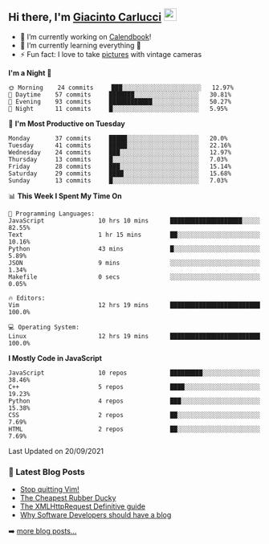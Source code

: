 ## Hi there, I'm [Giacinto Carlucci][website]  <img src="https://media.giphy.com/media/hvRJCLFzcasrR4ia7z/giphy.gif" width="25px">

- 🔭 I’m currently working on [Calendbook][project]!
- 🌱 I’m currently learning everything 🤣
- ⚡ Fun fact: I love to take [pictures][instagram] with vintage cameras

[website]: https://www.giacintocarlucci.it
[project]: https://www.calendbook.com
[twitter]: https://twitter.com/giacintocarlucc
[instagram]: https://instagram.com/giacintocarlucci
[linkedin]: https://linkedin.com/in/giacintocarlucci

<!--START_SECTION:waka-->
**I'm a Night 🦉** 

```text
🌞 Morning    24 commits     ███░░░░░░░░░░░░░░░░░░░░░░   12.97% 
🌆 Daytime    57 commits     ███████░░░░░░░░░░░░░░░░░░   30.81% 
🌃 Evening    93 commits     ████████████░░░░░░░░░░░░░   50.27% 
🌙 Night      11 commits     █░░░░░░░░░░░░░░░░░░░░░░░░   5.95%

```
📅 **I'm Most Productive on Tuesday** 

```text
Monday       37 commits     █████░░░░░░░░░░░░░░░░░░░░   20.0% 
Tuesday      41 commits     █████░░░░░░░░░░░░░░░░░░░░   22.16% 
Wednesday    24 commits     ███░░░░░░░░░░░░░░░░░░░░░░   12.97% 
Thursday     13 commits     █░░░░░░░░░░░░░░░░░░░░░░░░   7.03% 
Friday       28 commits     ███░░░░░░░░░░░░░░░░░░░░░░   15.14% 
Saturday     29 commits     ████░░░░░░░░░░░░░░░░░░░░░   15.68% 
Sunday       13 commits     █░░░░░░░░░░░░░░░░░░░░░░░░   7.03%

```


📊 **This Week I Spent My Time On** 

```text
💬 Programming Languages: 
JavaScript               10 hrs 10 mins      ████████████████████░░░░░   82.55% 
Text                     1 hr 15 mins        ██░░░░░░░░░░░░░░░░░░░░░░░   10.16% 
Python                   43 mins             █░░░░░░░░░░░░░░░░░░░░░░░░   5.89% 
JSON                     9 mins              ░░░░░░░░░░░░░░░░░░░░░░░░░   1.34% 
Makefile                 0 secs              ░░░░░░░░░░░░░░░░░░░░░░░░░   0.05%

🔥 Editors: 
Vim                      12 hrs 19 mins      █████████████████████████   100.0%

💻 Operating System: 
Linux                    12 hrs 19 mins      █████████████████████████   100.0%

```

**I Mostly Code in JavaScript** 

```text
JavaScript               10 repos            █████████░░░░░░░░░░░░░░░░   38.46% 
C++                      5 repos             ████░░░░░░░░░░░░░░░░░░░░░   19.23% 
Python                   4 repos             ███░░░░░░░░░░░░░░░░░░░░░░   15.38% 
CSS                      2 repos             ██░░░░░░░░░░░░░░░░░░░░░░░   7.69% 
HTML                     2 repos             ██░░░░░░░░░░░░░░░░░░░░░░░   7.69%

```



 Last Updated on 20/09/2021
<!--END_SECTION:waka-->

### 📕 Latest Blog Posts

<!-- BLOG-POST-LIST:START -->
- [Stop quitting Vim!](https://giacintocarlucci.medium.com/stop-q-ing-vim-6cda3009dfa6?source=rss-af395a5d9662------2)
- [The Cheapest Rubber Ducky](https://giacintocarlucci.medium.com/the-cheapest-rubber-ducky-b2e95901d504?source=rss-af395a5d9662------2)
- [The XMLHttpRequest Definitive guide](https://giacintocarlucci.medium.com/xmlhttprquest-definitive-guide-e3a2fd7a85a4?source=rss-af395a5d9662------2)
- [Why Software Developers should have a blog](https://giacintocarlucci.medium.com/why-software-developers-should-have-a-blog-d51bb48ee1e7?source=rss-af395a5d9662------2)
<!-- BLOG-POST-LIST:END -->

➡️ [more blog posts...](https://medium.com/@giacintocarlucci)

